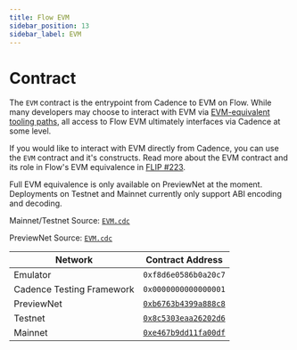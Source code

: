 ```yaml
---
title: Flow EVM
sidebar_position: 13
sidebar_label: EVM
---
```


# Contract

The `EVM` contract is the entrypoint from Cadence to EVM on Flow. While many developers may choose to interact with EVM
via [EVM-equivalent tooling paths](../../evm/using.mdx), all access to Flow EVM ultimately interfaces via Cadence at
some level.

If you would like to interact with EVM directly from Cadence, you can use the `EVM` contract and it's constructs. Read
more about the EVM contract and its role in Flow's EVM equivalence in [FLIP
#223](https://github.com/onflow/flips/pull/225/files).

<Callout type="information">

Full EVM equivalence is only available on PreviewNet at the moment. Deployments on Testnet and Mainnet currently only
support ABI encoding and decoding.

</Callout>

Mainnet/Testnet Source: [`EVM.cdc`](https://github.com/onflow/flow-go/blob/master/fvm/evm/stdlib/abiOnlyContract.cdc)

PreviewNet Source: [`EVM.cdc`](https://github.com/onflow/flow-go/blob/master/fvm/evm/stdlib/contract.cdc)

| Network           | Contract Address     |
| ----------------- | -------------------- |
| Emulator          | `0xf8d6e0586b0a20c7` |
| Cadence Testing Framework | `0x0000000000000001` |
| PreviewNet        | [`0xb6763b4399a888c8`](https://previewnet.flowdiver.io/contract/A.b6763b4399a888c8.EVM?tab=deployments) |
| Testnet | [`0x8c5303eaa26202d6`](https://contractbrowser.com/A.8c5303eaa26202d6.EVM) |
| Mainnet           | [`0xe467b9dd11fa00df`](https://contractbrowser.com/A.e467b9dd11fa00df.EVM) |